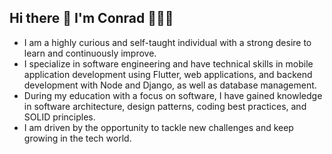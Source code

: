 ## Hi there 👋 I'm Conrad 🧑🏼‍💻

- I am a highly curious and self-taught individual with a strong desire to learn and continuously improve.
- I specialize in software engineering and have technical skills in mobile application development using Flutter, web applications, and backend development with Node and Django, as well as database management.
- During my education with a focus on software, I have gained knowledge in software architecture, design patterns, coding best practices, and SOLID principles.
-  I am driven by the opportunity to tackle new challenges and keep growing in the tech world.

<!--
**conraaad/conraaad** is a ✨ _special_ ✨ repository because its `README.md` (this file) appears on your GitHub profile.

Here are some ideas to get you started:

- 🔭 I’m currently working on ...
- 🌱 I’m currently learning ...
- 👯 I’m looking to collaborate on ...
- 🤔 I’m looking for help with ...
- 💬 Ask me about ...
- 📫 How to reach me: ...
- 😄 Pronouns: ...
- ⚡ Fun fact: ...
-->
